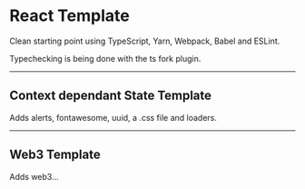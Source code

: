 # React Template

Clean starting point using TypeScript, Yarn, Webpack, Babel and ESLint.

Typechecking is being done with the ts fork plugin.

---

## Context dependant State Template

Adds alerts, fontawesome, uuid, a .css file and loaders.

---

## Web3 Template

Adds web3...
